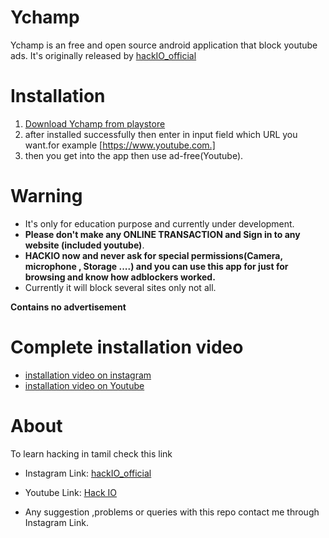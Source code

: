 # Ychamp
  Ychamp is an free and open source android application that block youtube ads.
  It's originally released by [hackIO_official](https://www.instagram.com/hackio_official/)
  
  
# Installation
  1. [Download Ychamp from playstore](https://play.google.com/store/apps/details?id=com.hackio.ychamp&hl=en_IN&gl=US&pli=1) 
  2. after installed successfully then enter in input field which URL you want.for example [https://www.youtube.com.]
  3. then you get into the app then use ad-free(Youtube).
    

  

# Warning
  - It's only for education purpose and currently under development.
  - **Please don't make any ONLINE TRANSACTION and Sign in to any website (included youtube)**.
  - **HACKIO now and never ask for special permissions(Camera, microphone , Storage ....) and you can use this app for just for browsing and know how adblockers worked.**
  - Currently it will block several sites only not all.


**Contains no advertisement**

# Complete installation video 
 - [installation video on instagram](https://www.instagram.com/p/Cki0LPXuUmc/)
 - [installation video on Youtube](https://youtu.be/jOqBkeW3dfA)


# About 
To learn hacking in tamil check this link 

 - Instagram Link: [hackIO_official](https://www.instagram.com/hackio_official/)
- Youtube Link: [Hack IO](https://youtube.com/@hackio_official)

- Any suggestion ,problems or queries with this repo contact me through Instagram Link.


